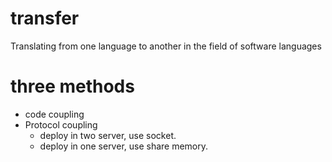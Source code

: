# transfer
Translating from one language to another in the field of software languages

# three methods
- code coupling
- Protocol coupling
  - deploy in two server, use socket.
  - deploy in one server, use share memory.
